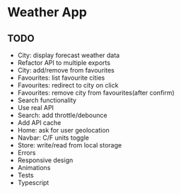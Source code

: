 # Weather App

## TODO
* City: display forecast weather data
* Refactor API to multiple exports
* City: add/remove from favourites
* Favourites: list favourite cities
* Favourites: redirect to city on click
* Favourites: remove city from favourites(after confirm)
* Search functionality
* Use real API
* Search: add throttle/debounce
* Add API cache
* Home: ask for user geolocation
* Navbar: C/F units toggle
* Store: write/read from local storage
* Errors
* Responsive design
* Animations
* Tests
* Typescript
